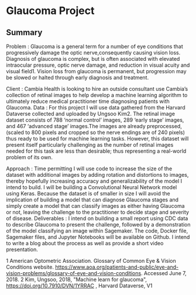 # Glaucoma Project
## Summary
Problem : Glaucoma is a general term for a number of eye conditions that progressively
damage the optic nerve,consequently causing vision loss. Diagnosis of glaucoma is
complex, but is often associated with elevated intraocular pressure, optic nerve
damage, and reduction in visual acuity and visual field1. Vision loss from glaucoma is
permanent, but progression may be slowed or halted through early diagnosis and
treatment.

Client : Cambia Health is looking to hire an outside consultant use Cambia’s collection
of retinal images to help develop a machine learning algorithm to ultimately reduce
medical practitioner time diagnosing patients with Glaucoma.
Data : For this project I will use data gathered from the Harvard Dataverse collected and
uploaded by Ungsoo Kim2. The retinal image dataset consists of 788 ‘normal control’
images, 289 ‘early stage’ images, and 467 ‘advanced stage’ images.The images are
already preprocessed, (scaled to 800 pixels and cropped so the nerve endings are of
240 pixels) thus ready to be used for machine learning tasks. However, this dataset will
present itself particularly challenging as the number of retinal images needed for this
task are less than desirable; thus representing a real-world problem of its own.

Approach : Time permitting I will use code to increase the size of the dataset with
additional images by adding rotation and distortions to images, thereby hopefully
increasing accuracy and generalizability of the model I intend to build. I will be building a
Convolutional Neural Network model using Keras. Because the dataset is of smaller in
size I will avoid the implication of building a model that can diagnose Glaucoma stages
and simply create a model that can classify images as either having Glaucoma or not,
leaving the challenge to the practitioner to decide stage and severity of disease.
Deliverables : I intend on building a small report using CDC data to describe Glaucoma
to present the challenge, followed by a demonstration of the model classifying an image
within Sagemaker. The code, Docker file, Sagemaker files, and Jupyter Notebooks will
be available on Github. I intend to write a blog about the process as well as provide a
short video presentation.

1 American Optometric Association. Glossary of Common Eye & Vision Conditions website.
https://www.aoa.org/patients-and-public/eye-and-vision-problems/glossary-of-eye-and-vision-conditions. Accessed
June 7, 2018.
2 Kim, Ungsoo, 2018, "Machine learn for glaucoma", https://doi.org/10.7910/DVN/1YRRAC , Harvard Dataverse, V1
